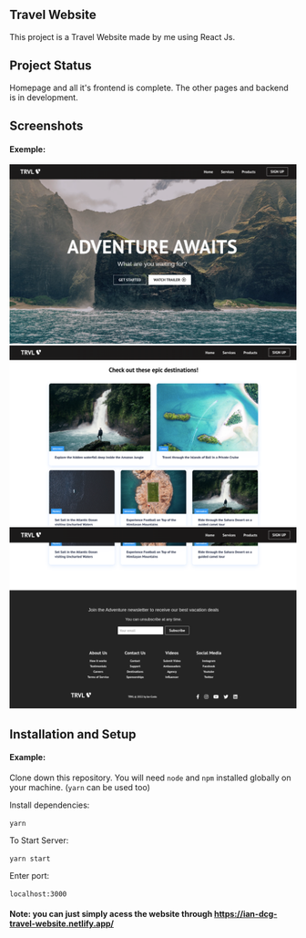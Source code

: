 ## Travel Website


This project is a Travel Website made by me using React Js. 

## Project Status


Homepage and all it's frontend is complete. The other pages and backend is in development.

## Screenshots

#### Exemple:   

<img src="/public/image1.png">
<img src="/public/image2.png">
<img src="/public/image3.png">


## Installation and Setup

#### Example:  

Clone down this repository. You will need `node` and `npm` installed globally on your machine. (`yarn` can be used too)  

Install dependencies:

`yarn`  

To Start Server:

`yarn start`  

Enter port:

`localhost:3000`  


#### Note: you can just simply acess the website through https://ian-dcg-travel-website.netlify.app/  
